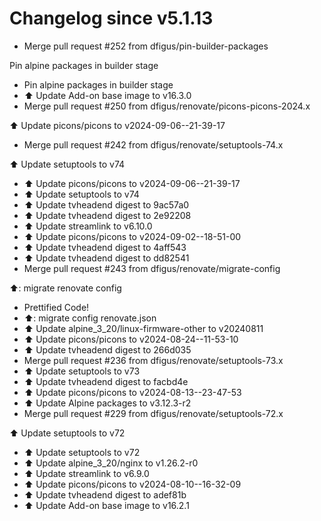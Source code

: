 # Changelog since v5.1.13
- Merge pull request #252 from dfigus/pin-builder-packages

Pin alpine packages in builder stage 
- Pin alpine packages in builder stage 
- ⬆️ Update Add-on base image to v16.3.0 
- Merge pull request #250 from dfigus/renovate/picons-picons-2024.x

⬆️ Update picons/picons to v2024-09-06--21-39-17 
- Merge pull request #242 from dfigus/renovate/setuptools-74.x

⬆️ Update setuptools to v74 
- ⬆️ Update picons/picons to v2024-09-06--21-39-17 
- ⬆️ Update setuptools to v74 
- ⬆️ Update tvheadend digest to 9ac57a0 
- ⬆️ Update tvheadend digest to 2e92208 
- ⬆️ Update streamlink to v6.10.0 
- ⬆️ Update picons/picons to v2024-09-02--18-51-00 
- ⬆️ Update tvheadend digest to 4aff543 
- ⬆️ Update tvheadend digest to dd82541 
- Merge pull request #243 from dfigus/renovate/migrate-config

⬆️: migrate renovate config 
- Prettified Code! 
- ⬆️: migrate config renovate.json 
- ⬆️ Update alpine_3_20/linux-firmware-other to v20240811 
- ⬆️ Update picons/picons to v2024-08-24--11-53-10 
- ⬆️ Update tvheadend digest to 266d035 
- Merge pull request #236 from dfigus/renovate/setuptools-73.x 
- ⬆️ Update setuptools to v73 
- ⬆️ Update tvheadend digest to facbd4e 
- ⬆️ Update picons/picons to v2024-08-13--23-47-53 
- ⬆️ Update Alpine packages to v3.12.3-r2 
- Merge pull request #229 from dfigus/renovate/setuptools-72.x

⬆️ Update setuptools to v72 
- ⬆️ Update setuptools to v72 
- ⬆️ Update alpine_3_20/nginx to v1.26.2-r0 
- ⬆️ Update streamlink to v6.9.0 
- ⬆️ Update picons/picons to v2024-08-10--16-32-09 
- ⬆️ Update tvheadend digest to adef81b 
- ⬆️ Update Add-on base image to v16.2.1 
